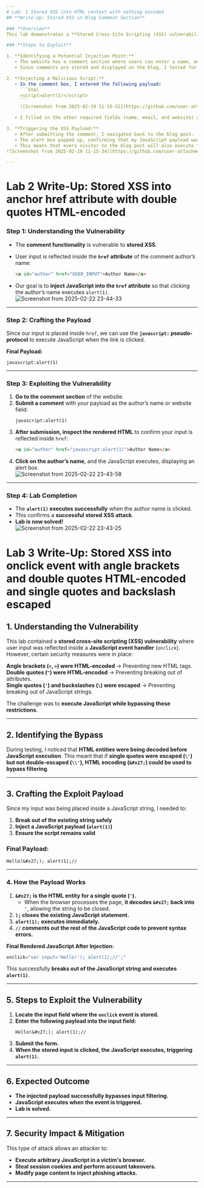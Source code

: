 ```yaml
---
# Lab: 1 Stored XSS into HTML context with nothing encoded
## **Write-Up: Stored XSS in Blog Comment Section**  

### **Overview**  
This lab demonstrates a **Stored Cross-Site Scripting (XSS) vulnerability** in the blog’s comment functionality. Unlike **Reflected XSS**, which executes immediately, **Stored XSS** persists in the application and affects all users who view the compromised page.  

### **Steps to Exploit**  

1. **Identifying a Potential Injection Point:**  
   - The website has a comment section where users can enter a name, email, website, and a comment.  
   - Since comments are stored and displayed on the blog, I tested for possible XSS injection.  

2. **Injecting a Malicious Script:**  
   - In the comment box, I entered the following payload:  
     ```html
     <script>alert(1)</script>
     ```
     ![Screenshot from 2025-02-19 11-15-52](https://github.com/user-attachments/assets/2b218333-8a9d-40ef-b0bd-93d11ef2f3b3)

   - I filled in the other required fields (name, email, and website) and clicked **"Post comment"**.  

3. **Triggering the XSS Payload:**  
   - After submitting the comment, I navigated back to the blog post.  
   - The alert box popped up, confirming that my JavaScript payload was executed.  
   - This means that every visitor to the blog post will also execute this script in their browser.   
![Screenshot from 2025-02-19 11-15-34](https://github.com/user-attachments/assets/fb5af8fa-b847-452c-81b4-7c90ec17a25e)

--- 
```


# **Lab 2 Write-Up: Stored XSS into anchor href attribute with double quotes HTML-encoded**  

### **Step 1: Understanding the Vulnerability**  
- The **comment functionality** is vulnerable to **stored XSS**.  
- User input is reflected inside the **`href` attribute** of the comment author’s name:  

  ```html
  <a id="author" href="USER_INPUT">Author Name</a>
  ```  
- Our goal is to **inject JavaScript into the `href` attribute** so that clicking the author’s name executes `alert(1)`.  
![Screenshot from 2025-02-22 23-44-33](https://github.com/user-attachments/assets/a54ae343-4a01-4b1d-bff7-9304c1d285cc)

---

### **Step 2: Crafting the Payload**  
Since our input is placed inside `href`, we can use the **`javascript:` pseudo-protocol** to execute JavaScript when the link is clicked.  

**Final Payload:**  
```
javascript:alert(1)
```

---

### **Step 3: Exploiting the Vulnerability**  
1. **Go to the comment section** of the website.  
2. **Submit a comment** with your payload as the author’s name or website field:  
   ```
   javascript:alert(1)
   ```
3. **After submission, inspect the rendered HTML** to confirm your input is reflected inside `href`:  
   ```html
   <a id="author" href="javascript:alert(1)">Author Name</a>
   ```
4. **Click on the author’s name**, and the JavaScript executes, displaying an alert box.  
![Screenshot from 2025-02-22 23-43-58](https://github.com/user-attachments/assets/bb180f5f-cd63-4262-adf1-64650cd5cb0c)

---

### **Step 4: Lab Completion**  
- The **`alert(1)` executes successfully** when the author name is clicked.  
- This confirms a **successful stored XSS attack**.  
- **Lab is now solved!**  
![Screenshot from 2025-02-22 23-43-25](https://github.com/user-attachments/assets/eb0d7bcd-aa3e-4979-8e34-f759fb9f48cf)

# **Lab 3 Write-Up: Stored XSS into onclick event with angle brackets and double quotes HTML-encoded and single quotes and backslash escaped**  

## **1. Understanding the Vulnerability**  
This lab contained a **stored cross-site scripting (XSS) vulnerability** where user input was reflected inside a **JavaScript event handler** (`onclick`). However, certain security measures were in place:  

**Angle brackets (`<`, `>`) were HTML-encoded** → Preventing new HTML tags.  
**Double quotes (`"`) were HTML-encoded** → Preventing breaking out of attributes.  
**Single quotes (`'`) and backslashes (`\`) were escaped** → Preventing breaking out of JavaScript strings.  

The challenge was to **execute JavaScript while bypassing these restrictions**.

---

## **2. Identifying the Bypass**  
During testing, I noticed that **HTML entities were being decoded before JavaScript execution**. This meant that if **single quotes were escaped (`\'`) but not double-escaped (`\\'`), HTML encoding (`&#x27;`) could be used to bypass filtering**.

---

## **3. Crafting the Exploit Payload**  
Since my input was being placed inside a JavaScript string, I needed to:  
1. **Break out of the existing string safely**  
2. **Inject a JavaScript payload (`alert(1)`)**  
3. **Ensure the script remains valid**  

### **Final Payload:**  
```
Hello!&#x27;); alert(1);//  
```

---

### **4. How the Payload Works**  
1. **`&#x27;` is the HTML entity for a single quote (`'`).**  
   - When the browser processes the page, **it decodes `&#x27;` back into `'`**, allowing the string to be closed.  
2. **`);` closes the existing JavaScript statement.**  
3. **`alert(1);` executes immediately.**  
4. **`//` comments out the rest of the JavaScript code to prevent syntax errors.**  

**Final Rendered JavaScript After Injection:**  
```js
onclick="var input='Hello!'); alert(1);//';"
```
This successfully **breaks out of the JavaScript string and executes `alert(1)`**.

---

## **5. Steps to Exploit the Vulnerability**  
1. **Locate the input field where the `onclick` event is stored.**  
2. **Enter the following payload into the input field:**  
   ```
   Hello!&#x27;); alert(1);//  
   ```
3. **Submit the form.**  
4. **When the stored input is clicked, the JavaScript executes, triggering `alert(1)`.**  

---

## **6. Expected Outcome**  
- **The injected payload successfully bypasses input filtering.**  
- **JavaScript executes when the event is triggered.**  
- **Lab is solved.**  

---

## **7. Security Impact & Mitigation**  
This type of attack allows an attacker to:  
- **Execute arbitrary JavaScript in a victim's browser.**  
- **Steal session cookies and perform account takeovers.**  
- **Modify page content to inject phishing attacks.**  
---
